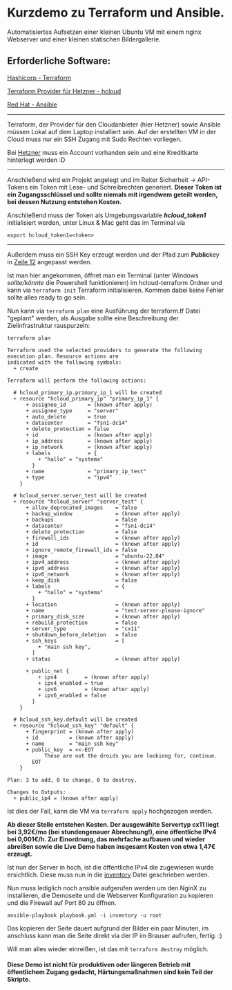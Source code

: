 # Kurzdemo zu Terraform und Ansible.

Automatisiertes Aufsetzen einer kleinen Ubuntu VM mit einem nginx Webserver und einer kleinen statischen Bildergallerie.

## Erforderliche Software:

[Hashicorp - Terraform](https://developer.hashicorp.com/terraform/install)

[Terraform Provider für Hetzner - hcloud](https://registry.terraform.io/providers/hetznercloud/hcloud/latest)

[Red Hat - Ansible](https://docs.ansible.com/ansible/latest/installation_guide/installation_distros.html)

---
Terraform, der Provider für den Cloudanbieter (hier Hetzner) sowie Ansible müssen Lokal auf dem Laptop installiert sein. Auf der erstellten VM in der Cloud muss nur ein SSH Zugang mit Sudo Rechten vorliegen.

Bei [Hetzner](https://accounts.hetzner.com/login) muss ein Account vorhanden sein und eine Kreditkarte hinterlegt werden :D

---
Anschließend wird ein Projekt angelegt und im Reiter Sicherheit -> API-Tokens ein Token mit Lese- und Schreibrechten generiert. 
**Dieser Token ist ein Zugangsschlüssel und sollte niemals mit irgendwem geteilt werden, bei dessen Nutzung entstehen Kosten.**

Anschließend muss der Token als Umgebungsvariable **_hcloud_token1_** initialisiert werden, unter Linux & Mac geht das im Terminal via

`
export hcloud_token1=<token>
`

---

Außerdem muss ein SSH Key erzeugt werden und der Pfad zum **Public**key in [Zeile 12](https://github.com/LinkJp/demo/blob/f46d671ee9cd16ebbe87654315d84f73c579dfdf/terraform.tf#L12) angepasst werden.

Ist man hier angekommen, öffnet man ein Terminal (unter Windows _sollte/könnte_ die Powershell funktionieren) im hcloud-terraform Ordner und kann via
`
terraform init
`
Terraform initialisieren. Kommen dabei keine Fehler sollte alles ready to go sein. 

Nun kann via 
`
terraform plan
`
eine Ausführung der terraform.tf Datei "geplant" werden, als Ausgabe sollte eine Beschreibung der Zielinfrastruktur rauspurzeln:

```
terraform plan

Terraform used the selected providers to generate the following execution plan. Resource actions are
indicated with the following symbols:
  + create

Terraform will perform the following actions:

  # hcloud_primary_ip.primary_ip_1 will be created
  + resource "hcloud_primary_ip" "primary_ip_1" {
      + assignee_id       = (known after apply)
      + assignee_type     = "server"
      + auto_delete       = true
      + datacenter        = "fsn1-dc14"
      + delete_protection = false
      + id                = (known after apply)
      + ip_address        = (known after apply)
      + ip_network        = (known after apply)
      + labels            = {
          + "hallo" = "systema"
        }
      + name              = "primary_ip_test"
      + type              = "ipv4"
    }

  # hcloud_server.server_test will be created
  + resource "hcloud_server" "server_test" {
      + allow_deprecated_images    = false
      + backup_window              = (known after apply)
      + backups                    = false
      + datacenter                 = "fsn1-dc14"
      + delete_protection          = false
      + firewall_ids               = (known after apply)
      + id                         = (known after apply)
      + ignore_remote_firewall_ids = false
      + image                      = "ubuntu-22.04"
      + ipv4_address               = (known after apply)
      + ipv6_address               = (known after apply)
      + ipv6_network               = (known after apply)
      + keep_disk                  = false
      + labels                     = {
          + "hallo" = "systema"
        }
      + location                   = (known after apply)
      + name                       = "test-server-please-ignore"
      + primary_disk_size          = (known after apply)
      + rebuild_protection         = false
      + server_type                = "cx11"
      + shutdown_before_deletion   = false
      + ssh_keys                   = [
          + "main ssh key",
        ]
      + status                     = (known after apply)

      + public_net {
          + ipv4         = (known after apply)
          + ipv4_enabled = true
          + ipv6         = (known after apply)
          + ipv6_enabled = false
        }
    }

  # hcloud_ssh_key.default will be created
  + resource "hcloud_ssh_key" "default" {
      + fingerprint = (known after apply)
      + id          = (known after apply)
      + name        = "main ssh key"
      + public_key  = <<-EOT
            These are not the droids you are lookinng for, continue.
        EOT
    }

Plan: 3 to add, 0 to change, 0 to destroy.

Changes to Outputs:
  + public_ip4 = (known after apply)
```

Ist dies der Fall, kann die VM via `terraform apply` hochgezogen werden. 

**Ab dieser Stelle entstehen Kosten. Der ausgewählte Servertyp cx11 liegt bei 3,92€/mo (bei stundengenauer Abrechnung!), eine öffentliche IPv4 bei 0,001€/h.
Zur Einordnung, das mehrfache aufbauen und wieder abreißen sowie die Live Demo haben insgesamt Kosten von etwa 1,47€ erzeugt.**

Ist nun der Server in hoch, ist die öffentliche IPv4 die zugewiesen wurde ersichtlich. Diese muss nun in die [inventory](https://github.com/LinkJp/demo/blob/main/inventory) Datei geschrieben werden.

Nun muss lediglich noch ansible aufgerufen werden um den NginX zu installieren, die Demoseite und die Webserver Konfiguration zu kopieren und die Firewall auf Port 80 zu öffnen.

`ansible-playbook playbook.yml -i inventory -u root`

Das kopieren der Seite dauert aufgrund der Bilder ein paar Minuten, im anschluss kann man die Seite direkt via der IP im Brauser aufrufen, fertig. :)

Will man alles wieder einreißen, ist das mit `terraform destroy` möglich.

#### Diese Demo ist nicht für produktiven oder längeren Betrieb mit öffentlichem Zugang gedacht, Härtungsmaßnahmen sind kein Teil der Skripte.